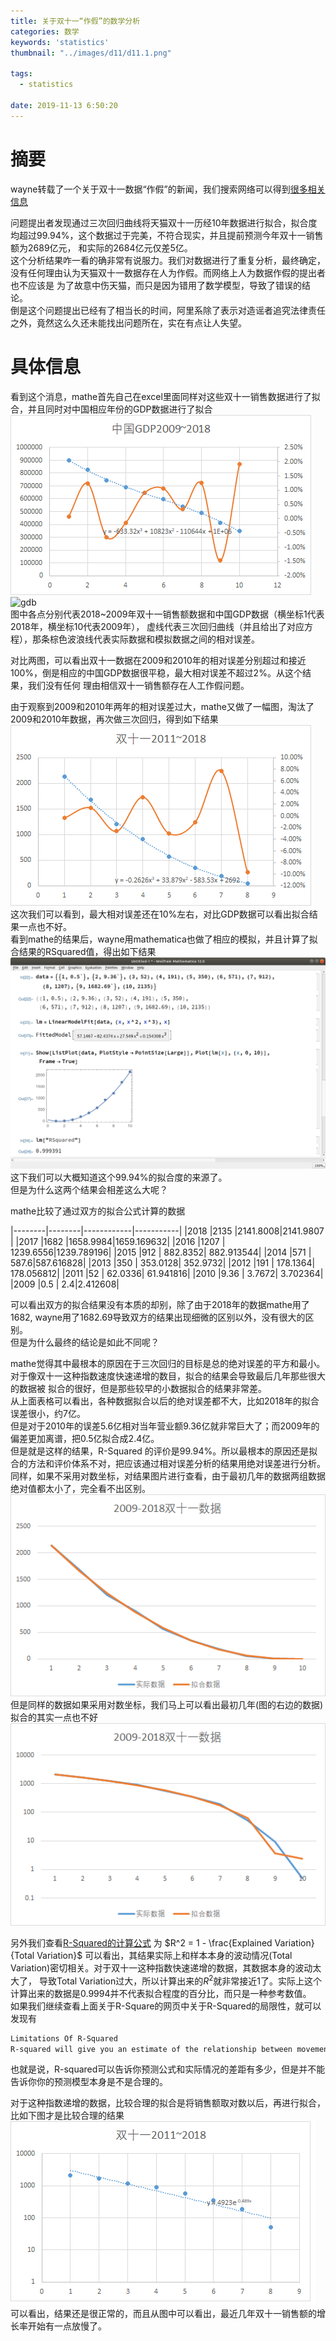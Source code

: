 ```yaml
---
title: 关于双十一“作假”的数学分析
categories: 数学
keywords: 'statistics'
thumbnail: "../images/d11/d11.1.png"

tags:
  - statistics

date: 2019-11-13 6:50:20
---
```


# 摘要
wayne转载了一个关于双十一数据“作假”的新闻，我们搜索网络可以得到[很多相关信息](https://new.qq.com/omn/20191112/20191112A0ANYJ00.html)

问题提出者发现通过三次回归曲线将天猫双十一历经10年数据进行拟合，拟合度均超过99.94%，这个数据过于完美，不符合现实，并且提前预测今年双十一销售额为2689亿元，
和实际的2684亿元仅差5亿。  
这个分析结果咋一看的确非常有说服力。我们对数据进行了重复分析，最终确定，没有任何理由认为天猫双十一数据存在人为作假。而网络上人为数据作假的提出者也不应该是
为了故意中伤天猫，而只是因为错用了数学模型，导致了错误的结论。  
倒是这个问题提出已经有了相当长的时间，阿里系除了表示对造谣者追究法律责任之外，竟然这么久还未能找出问题所在，实在有点让人失望。

# 具体信息
看到这个消息，mathe首先自己在excel里面同样对这些双十一销售数据进行了拟合，并且同时对中国相应年份的GDP数据进行了拟合  
![d11.1](../images/d11/d11.1.png)  
![gdb](../images/d11/gdb.png)  
图中各点分别代表2018~2009年双十一销售额数据和中国GDP数据（横坐标1代表2018年，横坐标10代表2009年），
虚线代表三次回归曲线（并且给出了对应方程），那条棕色波浪线代表实际数据和模拟数据之间的相对误差。

对比两图，可以看出双十一数据在2009和2010年的相对误差分别超过和接近100%，倒是相应的中国GDP数据很平稳，最大相对误差不超过2%。从这个结果，我们没有任何
理由相信双十一销售额存在人工作假问题。  

由于观察到2009和2010年两年的相对误差过大，mathe又做了一幅图，淘汰了2009和2010年数据，再次做三次回归，得到如下结果  
![d11.2](../images/d11/d11.2.png)  
这次我们可以看到，最大相对误差还在10%左右，对比GDP数据可以看出拟合结果一点也不好。  
看到mathe的结果后，wayne用mathematica也做了相应的模拟，并且计算了拟合结果的RSquared值，得出如下结果  
![d11.3](../images/d11/d11.3.png)  
这下我们可以大概知道这个99.94%的拟合度的来源了。  
但是为什么这两个结果会相差这么大呢？

mathe比较了通过双方的拟合公式计算的数据  

|--------|--------|------------|-----------|
|2018   |2135   |2141.8008|2141.9807 |
|2017  |1682    |1658.9984|1659.169632|
|2016 |1207    |	1239.6556|1239.789196|
|2015 |912    |	882.8352|	882.913544|
|2014 |571    |	587.6|587.616828|
|2013 |350    |	353.0128|	352.9732|
|2012 |191    |	178.1364|	178.056812|
|2011 |52    |	62.0336|	61.941816|
|2010 |9.36    |	3.7672|	3.702364|
|2009 |0.5    |	    2.4|2.412608|

可以看出双方的拟合结果没有本质的却别，除了由于2018年的数据mathe用了1682, wayne用了1682.69导致双方的结果出现细微的区别以外，没有很大的区别。  
但是为什么最终的结论是如此不同呢？  

mathe觉得其中最根本的原因在于三次回归的目标是总的绝对误差的平方和最小。对于像双十一这种指数速度快速递增的数目，拟合的结果会导致最后几年那些很大的数据被
拟合的很好，但是那些较早的小数据拟合的结果非常差。  
从上面表格可以看出，各种数据拟合以后的绝对误差都不大，比如2018年的拟合误差很小，约7亿。  
但是对于2010年的误差5.6亿相对当年营业额9.36亿就非常巨大了；而2009年的偏差更加离谱，把0.5亿拟合成2.4亿。  
但是就是这样的结果，R-Squared 的评价是99.94%。所以最根本的原因还是拟合的方法和评价体系不对，把应该通过相对误差分析的结果用绝对误差进行分析。  
同样，如果不采用对数坐标，对结果图片进行查看，由于最初几年的数据两组数据绝对值都太小了，完全看不出区别。
![d11.4](../images/d11/d11.4.png)  
但是同样的数据如果采用对数坐标，我们马上可以看出最初几年(图的右边的数据)拟合的其实一点也不好  
![d11.5](../images/d11/d11.5.png)  

另外我们查看[R-Squared的计算公式](https://www.investopedia.com/terms/r/r-squared.asp) 为
$R^2 = 1 - \frac{Explained Variation}{Total Variation}$
可以看出，其结果实际上和样本本身的波动情况(Total Variation)密切相关。对于双十一这种指数快速递增的数据，其数据本身的波动太大了，
导致Total Variation过大，所以计算出来的$R^2$就非常接近1了。实际上这个计算出来的数据是0.9994并不代表拟合程度的百分比，而只是一种参考数值。  
如果我们继续查看上面关于R-Square的网页中关于R-Squared的局限性，就可以发现有 
```bash
Limitations Of R-Squared
R-squared will give you an estimate of the relationship between movements of a dependent variable based on an independent variable's movements. It doesn't tell you whether your chosen model is good or bad, nor will it tell you whether the data and predictions are biased. A high or low R-square isn't necessarily good or bad, as it doesn't convey the reliability of the model, nor whether you've chosen the right regression. You can get a low R-squared for a good model, or a high R-square for a poorly fitted model, and vice versa.
```
也就是说，R-squared可以告诉你预测公式和实际情况的差距有多少，但是并不能告诉你你的预测模型本身是不是合理的。

对于这种指数递增的数据，比较合理的拟合是将销售额取对数以后，再进行拟合，比如下图才是比较合理的结果  
![d11.log](../images/d11/d11.log.png)  
可以看出，结果还是很正常的，而且从图中可以看出，最近几年双十一销售额的增长率开始有一点放慢了。  

